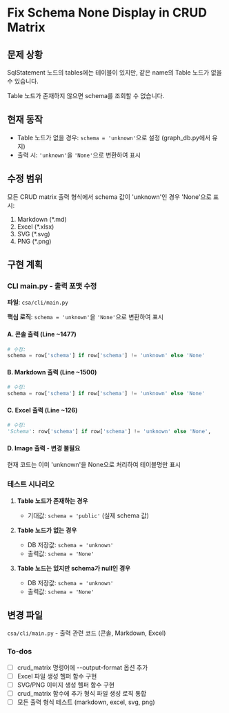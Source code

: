 <!-- b1081611-8017-4305-b743-61650bf8f5fc 9dbb3a15-3dc8-482c-ba0b-1cdc1fdc68fe -->
# Fix Schema None Display in CRUD Matrix

## 문제 상황

SqlStatement 노드의 tables에는 테이블이 있지만, 같은 name의 Table 노드가 없을 수 있습니다.

Table 노드가 존재하지 않으면 schema를 조회할 수 없습니다.

## 현재 동작

- Table 노드가 없을 경우: `schema = 'unknown'`으로 설정 (graph_db.py에서 유지)
- 출력 시: `'unknown'`을 `'None'`으로 변환하여 표시

## 수정 범위

모든 CRUD matrix 출력 형식에서 schema 값이 'unknown'인 경우 'None'으로 표시:

1. Markdown (*.md)
2. Excel (*.xlsx)
3. SVG (*.svg)
4. PNG (*.png)

## 구현 계획

### CLI main.py - 출력 포맷 수정

**파일**: `csa/cli/main.py`

**핵심 로직**: `schema = 'unknown'`을 `'None'`으로 변환하여 표시

#### A. 콘솔 출력 (Line ~1477)

```python
# 수정:
schema = row['schema'] if row['schema'] != 'unknown' else 'None'
```

#### B. Markdown 출력 (Line ~1500)

```python
# 수정:
schema = row['schema'] if row['schema'] != 'unknown' else 'None'
```

#### C. Excel 출력 (Line ~126)

```python
# 수정:
'Schema': row['schema'] if row['schema'] != 'unknown' else 'None',
```

#### D. Image 출력 - 변경 불필요

현재 코드는 이미 'unknown'을 None으로 처리하여 테이블명만 표시

### 테스트 시나리오

1. **Table 노드가 존재하는 경우**

   - 기대값: `schema = 'public'` (실제 schema 값)

2. **Table 노드가 없는 경우**

   - DB 저장값: `schema = 'unknown'`
   - 출력값: `schema = 'None'`

3. **Table 노드는 있지만 schema가 null인 경우**

   - DB 저장값: `schema = 'unknown'`
   - 출력값: `schema = 'None'`

## 변경 파일

`csa/cli/main.py` - 출력 관련 코드 (콘솔, Markdown, Excel)

### To-dos

- [ ] crud_matrix 명령어에 --output-format 옵션 추가
- [ ] Excel 파일 생성 헬퍼 함수 구현
- [ ] SVG/PNG 이미지 생성 헬퍼 함수 구현
- [ ] crud_matrix 함수에 추가 형식 파일 생성 로직 통합
- [ ] 모든 출력 형식 테스트 (markdown, excel, svg, png)